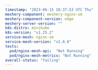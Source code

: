 ```yaml
---
timestamp: "2023-06-15 18:37:53 UTC Thu"
meshery-component: meshery-nginx-sm
meshery-component-version: edge
meshery-server-version: ""
k8s-distro: minikube
k8s-version: "v1.25.2"
service-mesh: nginx-sm
service-mesh-version: "v2.0.0"
tests:
  pod/nginx-mesh-api:  "Not Running"
  pod/nginx-mesh-metrics: "Not Running"
overall-status: "failing"
---
```

